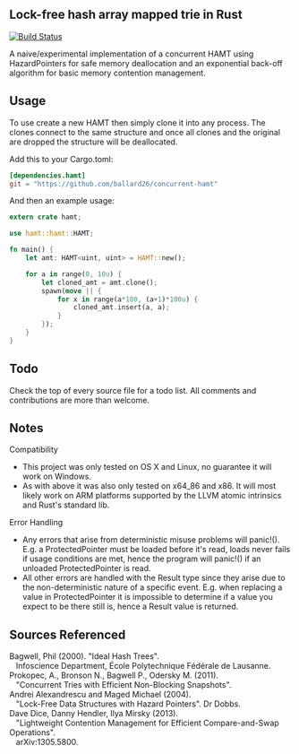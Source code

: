 Lock-free hash array mapped trie in Rust
----------------------------------------------------------------------
[![Build Status](https://travis-ci.org/ballard26/concurrent-hamt.svg?branch=master)](https://travis-ci.org/ballard26/concurrent-hamt)

A naive/experimental implementation of a concurrent HAMT using 
HazardPointers for safe memory deallocation and an exponential back-off 
algorithm for basic memory contention management.

Usage
----------------------------------------------------------------------
To use create a new HAMT then simply clone it into any process. The clones
connect to the same structure and once all clones and the original are
dropped the structure will be deallocated.

Add this to your Cargo.toml:
```toml
[dependencies.hamt]
git = "https://github.com/ballard26/concurrent-hamt"
```

And then an example usage:
```rust
extern crate hamt;

use hamt::hamt::HAMT;

fn main() {
    let amt: HAMT<uint, uint> = HAMT::new();

    for a in range(0, 10u) {
        let cloned_amt = amt.clone();
        spawn(move || {
            for x in range(a*100, (a+1)*100u) { 
                cloned_amt.insert(a, a);
            }
        });
    }
}
```

Todo
----------------------------------------------------------------------
Check the top of every source file for a todo list. All comments and 
contributions are more than welcome.

Notes
----------------------------------------------------------------------
Compatibility
- This project was only tested on OS X and Linux, no guarantee it will work on Windows.
- As with above it was also only tested on x64_86 and x86. It will most likely work on 
  ARM platforms supported by the LLVM atomic intrinsics and Rust's standard lib.

Error Handling
- Any errors that arise from deterministic misuse problems will panic!().
    E.g. a ProtectedPointer must be loaded before it's read, loads never 
    fails if usage conditions are met, hence the program will panic!() if
    an unloaded ProtectedPointer is read.
- All other errors are handled with the Result type since they arise
  due to the non-deterministic nature of a specific event.
    E.g. when replacing a value in ProtectedPointer it is impossible to determine
    if a value you expect to be there still is, hence a Result value is returned.

Sources Referenced
----------------------------------------------------------------------
Bagwell, Phil (2000). "Ideal Hash Trees".
<br>&nbsp;&nbsp;&nbsp;Infoscience Department, École Polytechnique Fédérale de Lausanne.
<br>Prokopec, A., Bronson N., Bagwell P., Odersky M. (2011).
<br>&nbsp;&nbsp;&nbsp;"Concurrent Tries with Efficient Non-Blocking Snapshots".
<br>Andrei Alexandrescu and Maged Michael (2004).
<br>&nbsp;&nbsp;&nbsp;"Lock-Free Data Structures with Hazard Pointers". Dr Dobbs.
<br>Dave Dice, Danny Hendler, Ilya Mirsky (2013).
<br>&nbsp;&nbsp;&nbsp;"Lightweight Contention Management for Efficient Compare-and-Swap Operations".
<br>&nbsp;&nbsp;&nbsp;arXiv:1305.5800.
